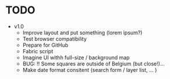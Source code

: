 # TODO

* v1.0
    * Improve layout and put something (lorem ipsum?)
    * Test browser compatibility
    * Prepare for GitHub
    * Fabric script
    * Imagine UI withh full-size / background map
    * BUG: !! Some squares are outside of Belgium (but close!)...
    * Make date format consitent (search form / layer list, ... )